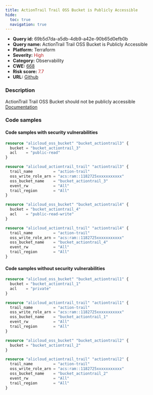 ```yaml
---
title: ActionTrail Trail OSS Bucket is Publicly Accessible
hide:
  toc: true
  navigation: true
---
```


<style>
  .highlight .hll {
    background-color: #ff171742;
  }
  .md-content {
    max-width: 1100px;
    margin: 0 auto;
  }
</style>

-   **Query id:** 69b5d7da-a5db-4db9-a42e-90b65d0efb0b
-   **Query name:** ActionTrail Trail OSS Bucket is Publicly Accessible
-   **Platform:** Terraform
-   **Severity:** <span style="color:#bb2124">High</span>
-   **Category:** Observability
-   **CWE:** <a href="https://cwe.mitre.org/data/definitions/668.html" onclick="newWindowOpenerSafe(event, 'https://cwe.mitre.org/data/definitions/668.html')">668</a>
-   **Risk score:** <span style="color:#bb2124">7.7</span>
-   **URL:** [Github](https://github.com/Checkmarx/kics/tree/master/assets/queries/terraform/alicloud/actiontrail_trail_oss_bucket_is_publicly_accessible)

### Description
ActionTrail Trail OSS Bucket should not be publicly accessible<br>
[Documentation](https://registry.terraform.io/providers/aliyun/alicloud/latest/docs/resources/actiontrail_trail)

### Code samples
#### Code samples with security vulnerabilities
```tf title="Positive test num. 1 - tf file" hl_lines="3"
resource "alicloud_oss_bucket" "bucket_actiontrail3" {
  bucket = "bucket_actiontrail_3"
  acl    = "public-read"
}

resource "alicloud_actiontrail_trail" "actiontrail3" {
  trail_name         = "action-trail"
  oss_write_role_arn = "acs:ram::1182725xxxxxxxxxxx"
  oss_bucket_name    = "bucket_actiontrail_3"
  event_rw           = "All"
  trail_region       = "All"
}


```
```tf title="Positive test num. 2 - tf file" hl_lines="3"
resource "alicloud_oss_bucket" "bucket_actiontrail4" {
  bucket = "bucket_actiontrail_4"
  acl    = "public-read-write"
}

resource "alicloud_actiontrail_trail" "actiontrail4" {
  trail_name         = "action-trail"
  oss_write_role_arn = "acs:ram::1182725xxxxxxxxxxx"
  oss_bucket_name    = "bucket_actiontrail_4"
  event_rw           = "All"
  trail_region       = "All"
}

```


#### Code samples without security vulnerabilities
```tf title="Negative test num. 1 - tf file"
resource "alicloud_oss_bucket" "bucket_actiontrail1" {
  bucket = "bucket_actiontrail_1"
  acl    = "private"
}

resource "alicloud_actiontrail_trail" "actiontrail1" {
  trail_name         = "action-trail"
  oss_write_role_arn = "acs:ram::1182725xxxxxxxxxxx"
  oss_bucket_name    = "bucket_actiontrail_1"
  event_rw           = "All"
  trail_region       = "All"
}

```
```tf title="Negative test num. 2 - tf file"
resource "alicloud_oss_bucket" "bucket_actiontrail2" {
  bucket = "bucket_actiontrail_2"
}

resource "alicloud_actiontrail_trail" "actiontrail2" {
  trail_name         = "action-trail"
  oss_write_role_arn = "acs:ram::1182725xxxxxxxxxxx"
  oss_bucket_name    = "bucket_actiontrail_2"
  event_rw           = "All"
  trail_region       = "All"
}

```

